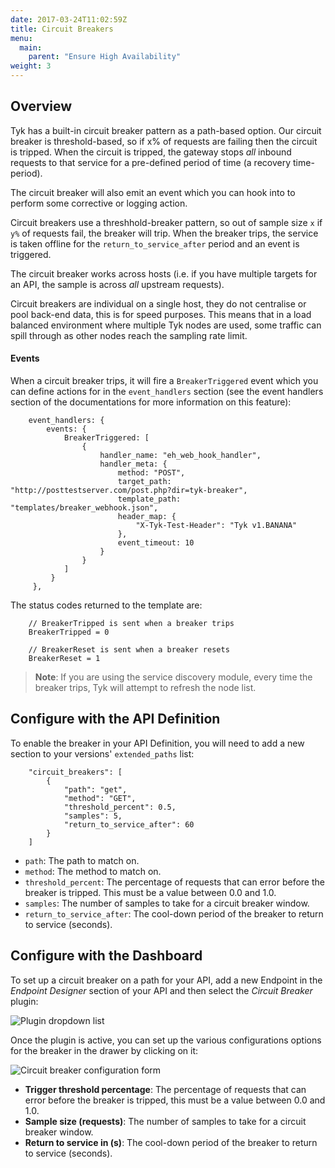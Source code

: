 ```yaml
---
date: 2017-03-24T11:02:59Z
title: Circuit Breakers
menu:
  main:
    parent: "Ensure High Availability"
weight: 3 
---
```


## <a name="overview"></a>Overview

Tyk has a built-in circuit breaker pattern as a path-based option. Our circuit breaker is threshold-based, so if x% of requests are failing then the circuit is tripped. When the circuit is tripped, the gateway stops *all* inbound requests to that service for a pre-defined period of time (a recovery time-period).

The circuit breaker will also emit an event which you can hook into to perform some corrective or logging action.

Circuit breakers use a threshhold-breaker pattern, so out of sample size `x` if `y%` of requests fail, the breaker will trip. When the breaker trips, the service is taken offline for the `return_to_service_after` period and an event is triggered.

The circuit breaker works across hosts (i.e. if you have multiple targets for an API, the sample is across *all* upstream requests).

Circuit breakers are individual on a single host, they do not centralise or pool back-end data, this is for speed purposes. This means that in a load balanced environment where multiple Tyk nodes are used, some traffic can spill through as other nodes reach the sampling rate limit.

#### Events

When a circuit breaker trips, it will fire a `BreakerTriggered` event which you can define actions for in the `event_handlers` section (see the event handlers section of the documentations for more information on this feature):

```{.copyWrapper}
    event_handlers: {
        events: {
            BreakerTriggered: [
                {
                    handler_name: "eh_web_hook_handler",
                    handler_meta: {
                        method: "POST",
                        target_path: "http://posttestserver.com/post.php?dir=tyk-breaker",
                        template_path: "templates/breaker_webhook.json",
                        header_map: {
                            "X-Tyk-Test-Header": "Tyk v1.BANANA"
                        },
                        event_timeout: 10
                    }
                }
            ]
         }
     },
```

The status codes returned to the template are:

```
    // BreakerTripped is sent when a breaker trips
    BreakerTripped = 0
    
    // BreakerReset is sent when a breaker resets
    BreakerReset = 1
```

> **Note**: If you are using the service discovery module, every time the breaker trips, Tyk will attempt to refresh the node list.

## <a name="with-api"></a>Configure with the API Definition

To enable the breaker in your API Definition, you will need to add a new section to your versions' `extended_paths` list:

```{.copyWrapper}
    "circuit_breakers": [
        {
            "path": "get",
            "method": "GET",
            "threshold_percent": 0.5,
            "samples": 5,
            "return_to_service_after": 60
        }
    ]
```

*   `path`: The path to match on.
*   `method`: The method to match on.
*   `threshold_percent`: The percentage of requests that can error before the breaker is tripped. This must be a value between 0.0 and 1.0.
*   `samples`: The number of samples to take for a circuit breaker window.
*   `return_to_service_after`: The cool-down period of the breaker to return to service (seconds).

## <a name="with-dashboard"></a>Configure with the Dashboard

To set up a circuit breaker on a path for your API, add a new Endpoint in the *Endpoint Designer* section of your API and then select the *Circuit Breaker* plugin:

![Plugin dropdown list][1]

Once the plugin is active, you can set up the various configurations options for the breaker in the drawer by clicking on it:

![Circuit breaker configuration form][2]

*   **Trigger threshold percentage**: The percentage of requests that can error before the breaker is tripped, this must be a value between 0.0 and 1.0.
*   **Sample size (requests)**: The number of samples to take for a circuit breaker window.
*   **Return to service in (s)**: The cool-down period of the breaker to return to service (seconds).

 [1]: /docs/img/dashboard/system-management/circuitBrakerDesigner.png
 [2]: /docs/img/dashboard/system-management/circuitBrakerConfig.png


